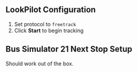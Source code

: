 ## LookPilot Configuration
1. Set protocol to `freetrack`
2. Click **Start** to begin tracking

## Bus Simulator 21 Next Stop Setup
Should work out of the box.